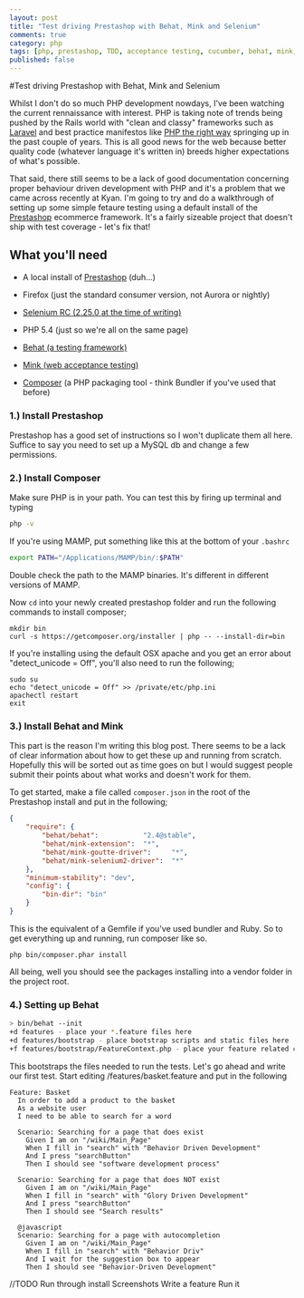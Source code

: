 ```yaml
---
layout: post
title: "Test driving Prestashop with Behat, Mink and Selenium"
comments: true
category: php 
tags: [php, prestashop, TDD, acceptance testing, cucumber, behat, mink, selenium]
published: false
---
```

#Test driving Prestashop with Behat, Mink and Selenium

Whilst I don't do so much PHP development nowdays, I've been watching
the current rennaissance with interest. PHP is taking note of trends
being pushed by the Rails world with "clean and classy" frameworks such
as [Laravel](http://laravel.com/) and best practice manifestos like [PHP the right
way](http://www.phptherightway.com/) springing up in the past couple of
years. This is all good news for the web because better quality code (whatever 
language it's written in) breeds higher expectations of what's possible. 

That said, there still seems to be a lack of good documentation
concerning proper behaviour driven development with PHP and it's a
problem that we came across recently at Kyan. I'm going to try and do a
walkthrough of setting up some simple fetaure testing using a default
install of the [Prestashop](http://www.prestashop.com) ecommerce
framework. It's a fairly sizeable project that doesn't ship with test
coverage - let's fix that!

## What you'll need

- A local install of [Prestashop](http://www.prestashop.com) (duh...)
- Firefox (just the standard consumer version, not Aurora or nightly)
- [Selenium RC (2.25.0 at the time of writing)](http://selenium.googlecode.com/files/selenium-server-standalone-2.25.0.jar)
- PHP 5.4 (just so we're all on the same page)

- [Behat (a testing framework)](http://behat.org/) 
- [Mink (web acceptance testing)](http://mink.behat.org/) 
- [Composer](http://getcomposer.org/) (a PHP packaging tool - think Bundler if you've used that
  before)

### 1.) Install Prestashop

Prestashop has a good set of instructions so I won't duplicate them all
here. Suffice to say you need to set up a MySQL db and change a few
permissions.

### 2.) Install Composer

Make sure PHP is in your path. You can test this by firing up terminal
and typing

```bash
php -v
```

If you're using MAMP, put something like
this at the bottom of your `.bashrc`

```bash
export PATH="/Applications/MAMP/bin/:$PATH"
```

Double check the path to the MAMP binaries. It's different in different
versions of MAMP.

Now `cd` into your newly created prestashop folder and run the following
commands to install composer;

```
mkdir bin
curl -s https://getcomposer.org/installer | php -- --install-dir=bin
``` 

If you're installing using the default OSX apache and you get an error
about "detect_unicode = Off", you'll also need to
run the following;

```
sudo su
echo "detect_unicode = Off" >> /private/etc/php.ini
apachectl restart
exit
```

### 3.) Install Behat and Mink

This part is the reason I'm writing this blog post. There seems to be a
lack of clear information about how to get these up and running from
scratch. Hopefully this will be sorted out as time goes on but I would
suggest people submit their points about what works and doesn't work for
them.

To get started, make a file called `composer.json` in the root of the
Prestashop install and put in the following;

```json
{
    "require": {
        "behat/behat":           "2.4@stable",
        "behat/mink-extension":  "*",
        "behat/mink-goutte-driver":     "*",
        "behat/mink-selenium2-driver":  "*"
    },
    "minimum-stability": "dev",
    "config": {
        "bin-dir": "bin"
    }
}
```

This is the equivalent of a Gemfile if you've used bundler and Ruby. So
to get everything up and running, run composer like so.

```
php bin/composer.phar install
```

All being, well you should see the packages installing into a vendor
folder in the project root.

### 4.) Setting up Behat

```bash
> bin/behat --init                     
+d features - place your *.feature files here
+d features/bootstrap - place bootstrap scripts and static files here
+f features/bootstrap/FeatureContext.php - place your feature related code here
```

This bootstraps the files needed to run the tests. Let's go ahead and
write our first test. Start editing /features/basket.feature and put in
the following

```gherkin
Feature: Basket
  In order to add a product to the basket
  As a website user
  I need to be able to search for a word

  Scenario: Searching for a page that does exist
    Given I am on "/wiki/Main_Page"
    When I fill in "search" with "Behavior Driven Development"
    And I press "searchButton"
    Then I should see "software development process"

  Scenario: Searching for a page that does NOT exist
    Given I am on "/wiki/Main_Page"
    When I fill in "search" with "Glory Driven Development"
    And I press "searchButton"
    Then I should see "Search results"

  @javascript
  Scenario: Searching for a page with autocompletion
    Given I am on "/wiki/Main_Page"
    When I fill in "search" with "Behavior Driv"
    And I wait for the suggestion box to appear
    Then I should see "Behavior-Driven Development"
```



//TODO
Run through install
Screenshots
Write a feature
Run it





